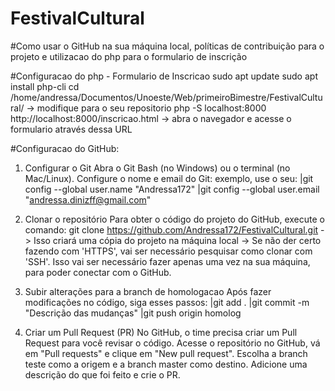# FestivalCultural

#Como usar o GitHub na sua máquina local, políticas de contribuição para o projeto e utilizacao do php para o formulario de inscrição

#Configuracao do php - Formulario de Inscricao
sudo apt update
sudo apt install php-cli
cd /home/andressa/Documentos/Unoeste/Web/primeiroBimestre/FestivalCultural/    -> modifique para o seu repositorio
php -S localhost:8000
http://localhost:8000/inscricao.html      -> abra o navegador e acesse o formulario através dessa URL


#Configuracao do GitHub:
1) Configurar o Git
  Abra o Git Bash (no Windows) ou o terminal (no Mac/Linux).
  Configure o nome e email do Git:
  exemplo, use o seu:
   |git config --global user.name "Andressa172"
   |git config --global user.email "andressa.dinizff@gmail.com"


3) Clonar o repositório
  Para obter o código do projeto do GitHub, execute o comando:
  git clone https://github.com/Andressa172/FestivalCultural.git 
   -> Isso criará uma cópia do projeto na máquina local
   -> Se não der certo fazendo com 'HTTPS', vai ser necessário pesquisar como clonar com 'SSH'. Isso vai ser necessário fazer apenas uma vez na sua máquina, para poder conectar com o GitHub.

  
5) Subir alterações para a branch de homologacao
  Após fazer modificações no código, siga esses passos:
   |git add .
   |git commit -m "Descrição das mudanças"
   |git push origin homolog

   
6) Criar um Pull Request (PR)
  No GitHub, o time precisa criar um Pull Request para você revisar o código.
  Acesse o repositório no GitHub, vá em "Pull requests" e clique em "New pull request".
  Escolha a branch teste como a origem e a branch master como destino.
  Adicione uma descrição do que foi feito e crie o PR.
